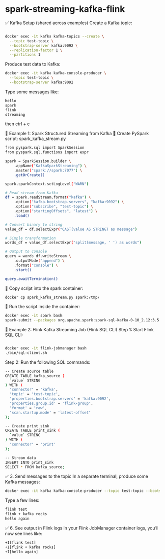 # spark-streaming-kafka-flink

✅ Kafka Setup (shared across examples)
Create a Kafka topic:
```bash

docker exec -it kafka kafka-topics --create \
  --topic test-topic \
  --bootstrap-server kafka:9092 \
  --replication-factor 1 \
  --partitions 1
```
Produce test data to Kafka:
```bash
docker exec -it kafka kafka-console-producer \
  --topic test-topic \
  --bootstrap-server kafka:9092
```
Type some messages like:
```bash
hello
spark
flink
streaming
```
then ctrl + c

🧪 Example 1: Spark Structured Streaming from Kafka
🔸 Create PySpark script: spark_kafka_stream.py
```bash
from pyspark.sql import SparkSession
from pyspark.sql.functions import expr

spark = SparkSession.builder \
    .appName("KafkaSparkStreaming") \
    .master("spark://spark:7077") \
    .getOrCreate()

spark.sparkContext.setLogLevel("WARN")

# Read stream from Kafka
df = spark.readStream.format("kafka") \
    .option("kafka.bootstrap.servers", "kafka:9092") \
    .option("subscribe", "test-topic") \
    .option("startingOffsets", "latest") \
    .load()

# Convert binary to string
value_df = df.selectExpr("CAST(value AS STRING) as message")

# Simple transformation
words_df = value_df.selectExpr("split(message, ' ') as words")

# Output to console
query = words_df.writeStream \
    .outputMode("append") \
    .format("console") \
    .start()

query.awaitTermination()
```

🔸 Copy script into the spark container:
```bash
docker cp spark_kafka_stream.py spark:/tmp/
```

🔸 Run the script inside the container:
```bash
docker exec -it spark bash
spark-submit --packages org.apache.spark:spark-sql-kafka-0-10_2.12:3.5.0 /tmp/spark_kafka_stream.py
```

🧪 Example 2: Flink Kafka Streaming Job (Flink SQL CLI)
Step 1: Start Flink SQL CLI:
```bash

docker exec -it flink-jobmanager bash
./bin/sql-client.sh
```

Step 2: Run the following SQL commands:
```bash
-- Create source table
CREATE TABLE kafka_source (
  `value` STRING
) WITH (
  'connector' = 'kafka',
  'topic' = 'test-topic',
  'properties.bootstrap.servers' = 'kafka:9092',
  'properties.group.id' = 'flink-group',
  'format' = 'raw',
  'scan.startup.mode' = 'latest-offset'
);

-- Create print sink
CREATE TABLE print_sink (
  `value` STRING
) WITH (
  'connector' = 'print'
);

-- Stream data
INSERT INTO print_sink
SELECT * FROM kafka_source;
```
✅ 3. Send messages to the topic
In a separate terminal, produce some Kafka messages:
```bash
docker exec -it kafka kafka-console-producer --topic test-topic --bootstrap-server kafka:9092
```
Type a few lines:
```bash
flink test
flink + kafka rocks
hello again
```
✅ 6. See output in Flink logs
In your Flink JobManager container logs, you’ll now see lines like:
```bash
+I[flink test]
+I[flink + kafka rocks]
+I[hello again]
```
